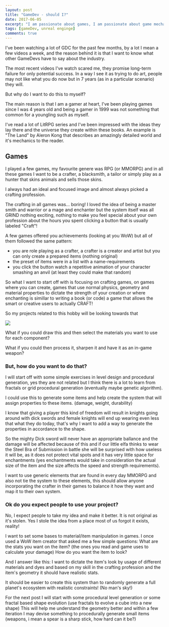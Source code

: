 ```yaml
---
layout: post
title: "GameDev - should I?"
date: 2017-06-05
excerpt: "I am passionate about games, I am passionate about game mechanics and I want to be a GameDev hobbist"
tags: [gameDev, unreal enginge]
comments: true
---
```


I've been watching a lot of GDC for the past few months, by a lot I mean a few videos a week, and the reason behind
it is that I want to know what other GameDevs have to say about the industry.

The most recent videos I've watch scared me, they promise long-term failure for only potential success. In a way I 
see it as trying to do art, people may not like what you do now but in 7 years (as in a particular scenario) they will.

But why do I want to do this to myself?

The main reason is that I am a gamer at heart, I've been playing games since I was 4 years old and being a gamer in 1999 
was not something that common for a youngling such as myself.

I've read a lot of LitRPG series and I've been impressed with the ideas they lay there and the universe they create within
these books. An example is "The Land" by Aleron Kong that describes an amazingly detailed world and it's mechanics to
the reader.

## Games

I played a few games, my favourite genere was RPG (or MMORPG) and in all these games I want to be a crafter, a blacksmith,
a tailor or simply play as a hunter that skins animals and sells those skins.

I always had an ideal and focused image and almost always picked a crafting profession.

The crafting in all games was... boring! I loved the idea of being a master smith and warrior or a mage and enchanter but 
the system itself was all GRIND nothing exciting, nothing to make you feel special about your own profession about the 
hours you spent clicking a button that is usually labeled "Craft"!

A few games offered you achievements (looking at you WoW) but all of them followed the same pattern:
- you are role playing as a crafter, a crafter is a creator and artist but you can only create a prepared items (nothing original)
- the preset of items were in a list with a name-requirements
- you click the button watch a repetitive animation of your character smashing an anvil (at least they could make that random)

So what I want to start off with is focusing on crafting games, on games where you can create, games that use normal
physics, geometry and material properties to dictate the strength of your creation or where enchanting is simillar to 
writing a book (or code) a game that allows the smart or creative users to actually CRAFT!

So my projects related to this hobby will be looking towards that

<img src="https://s-media-cache-ak0.pinimg.com/originals/de/07/4d/de074df27d1f9eeaf13f74430a708f2d.jpg">

What if you could draw this and then select the materials you want to use for each component?

What if you could then process it, sharpen it and have it as an in-game weapon?

### But, how do you want to do that?

I will start off with some simple exercises in level design and procedural generation, yes they are not related but I think
there is a lot to learn from fractals or grid procedural generation (eventually maybe genetic algorithm).

I could use this to generate some items and help create the system that will assign properties to these items.
(damage, weight, durability)

I know that giving a player this kind of freedom will result in knights going around with dick swords and female 
knights will end up wearing even less that what they do today, that's why I want to add a way to generate the properties
in accordance to the shape.

So the mighty Dick sword will never have an appropriate ballance and the damage will be affected because of this and if
our little elfa thinks to wear the Steel Bra of Submission in battle she will be surprised with how useless it will be, 
as it does not protect vital spots and it has very little space for enchantments (yes enchantments would take in consideration
the actual size of the item and the size affects the speed and strength requirements).

I want to use generic elements that are found in every day MMORPG and also not tie the system to these elements, this 
should allow anyone incorporating the crafter in their games to balance it how they want and map it to their own system.

### Ok do you expect people to use your project?

No, I expect people to take my idea and make it better. It is not original as it's stolen. Yes I stole the idea from a 
place most of us forgot it exists, reality! 

I want to set some bases to material/item manipulation in games.
I once used a WoW item creator that asked me a few simple questions:
What are the stats you want on the item? (the ones you read and game uses to calculate your damage)
How do you want the item to look?

And I answer like this:
I want to dictate the item's look by usage of different materials and dyes and based on my skill in the 
crafting profession and the item's geometry it should have realistic stats.

It should be easier to create this system than to randomly generate a full planet's ecosystem with realistic constraints!
(No man's sky!)

For the next post I will start with some procedural level generation or some fractal based shape evolution (use fractals to evolve a cube into a new shape)
This will help me understand the geometry better and within a few iteration I may devise something to procedurally 
generate small items (weapons, i mean a spear is a sharp stick, how hard can it be?)
